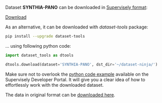 Dataset **SYNTHIA-PANO** can be downloaded in [Supervisely format](https://developer.supervisely.com/api-references/supervisely-annotation-json-format):

 [Download](https://assets.supervisely.com/remote/eyJsaW5rIjogImZzOi8vYXNzZXRzLzMzNTNfU1lOVEhJQS1QQU5PL3N5bnRoaWFwYW5vLURhdGFzZXROaW5qYS50YXIiLCAic2lnIjogImxpWmE4dlVnUnBkRkp2M082QXkxdDlKVTVVeVlTU1BLUmV3ellOcVM2WW89In0=)

As an alternative, it can be downloaded with *dataset-tools* package:
``` bash
pip install --upgrade dataset-tools
```

... using following python code:
``` python
import dataset_tools as dtools

dtools.download(dataset='SYNTHIA-PANO', dst_dir='~/dataset-ninja/')
```
Make sure not to overlook the [python code example](https://developer.supervisely.com/getting-started/python-sdk-tutorials/iterate-over-a-local-project) available on the Supervisely Developer Portal. It will give you a clear idea of how to effortlessly work with the downloaded dataset.

The data in original format can be [downloaded here](https://drive.google.com/drive/folders/1loj19uFyDOQDYI1xwWM6FameR_fUxJnQ?usp=drive_link).